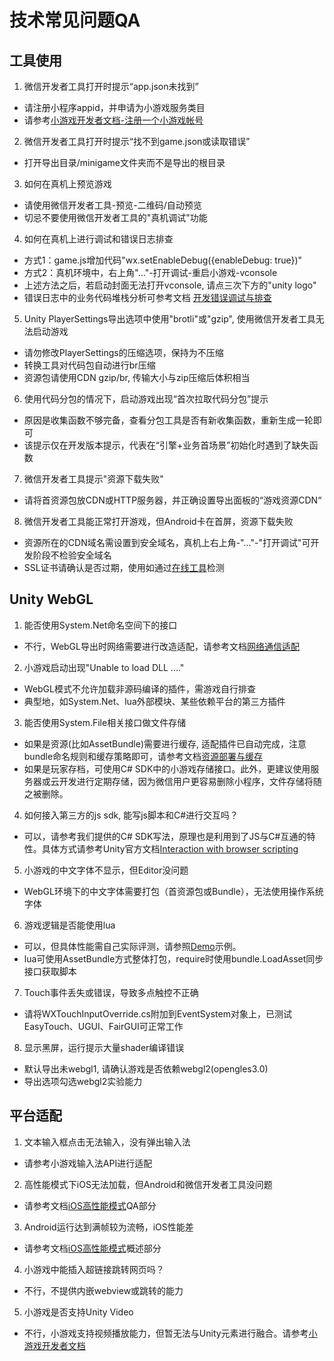 # 技术常见问题QA
## 工具使用
1. 微信开发者工具打开时提示“app.json未找到”
- 请注册小程序appid，并申请为小游戏服务类目
- 请参考[小游戏开发者文档-注册一个小游戏帐号](https://developers.weixin.qq.com/minigame/dev/guide)
2. 微信开发者工具打开时提示“找不到game.json或读取错误”
- 打开导出目录/minigame文件夹而不是导出的根目录
3. 如何在真机上预览游戏
- 请使用微信开发者工具-预览-二维码/自动预览
- 切忌不要使用微信开发者工具的"真机调试"功能
4. 如何在真机上进行调试和错误日志排查
- 方式1：game.js增加代码"wx.setEnableDebug({enableDebug: true})"
- 方式2：真机环境中，右上角"..."-打开调试-重启小游戏-vconsole
- 上述方法之后，若启动封面无法打开vconsole, 请点三次下方的"unity logo"
- 错误日志中的业务代码堆栈分析可参考文档 [开发错误调试与排查](DebugAndException.md)
5. Unity PlayerSettings导出选项中使用"brotli"或"gzip", 使用微信开发者工具无法启动游戏
- 请勿修改PlayerSettings的压缩选项，保持为不压缩
- 转换工具对代码包自动进行br压缩
- 资源包请使用CDN gzip/br, 传输大小与zip压缩后体积相当
6. 使用代码分包的情况下，启动游戏出现“首次拉取代码分包”提示
- 原因是收集函数不够完备，查看分包工具是否有新收集函数，重新生成一轮即可
- 该提示仅在开发版本提示，代表在“引擎+业务首场景”初始化时遇到了缺失函数
7. 微信开发者工具提示"资源下载失败"
- 请将首资源包放CDN或HTTP服务器，并正确设置导出面板的“游戏资源CDN“
8. 微信开发者工具能正常打开游戏，但Android卡在首屏，资源下载失败
- 资源所在的CDN域名需设置到安全域名，真机上右上角-"..."-"打开调试"可开发阶段不检验安全域名
- SSL证书请确认是否过期，使用如通过[在线工具](https://myssl.com/ssl.html)检测

  
## Unity WebGL
1. 能否使用System.Net命名空间下的接口
- 不行，WebGL导出时网络需要进行改造适配，请参考文档[网络通信适配](UsingNetworking.md)
2. 小游戏启动出现"Unable to load DLL ...."  
-  WebGL模式不允许加载非源码编译的插件，需游戏自行排查
-  典型地，如System.Net、lua外部模块、某些依赖平台的第三方插件
3. 能否使用System.File相关接口做文件存储
 - 如果是资源(比如AssetBundle)需要进行缓存, 适配插件已自动完成，注意bundle命名规则和缓存策略即可，请参考文档[资源部署与缓存](DataCDN.md)
 - 如果是玩家存档，可使用C# SDK中的小游戏存储接口。此外，更建议使用服务器或云开发进行定期存储，因为微信用户更容易删除小程序，文件存储将随之被删除。
4. 如何接入第三方的js sdk, 能写js脚本和C#进行交互吗？
- 可以，请参考我们提供的C# SDK写法，原理也是利用到了JS与C#互通的特性。具体方式请参考Unity官方文档[Interaction with browser scripting](https://docs.unity3d.com/cn/2021.3/Manual/webgl-interactingwithbrowserscripting.html)
5. 小游戏的中文字体不显示，但Editor没问题
- WebGL环境下的中文字体需要打包（首资源包或Bundle），无法使用操作系统字体
6. 游戏逻辑是否能使用lua
- 可以，但具体性能需自己实际评测，请参照[Demo](https://github.com/wechat-miniprogram/minigame-unity-webgl-transform/tree/main/Demo)示例。
- lua可使用AssetBundle方式整体打包，require时使用bundle.LoadAsset同步接口获取脚本
7. Touch事件丢失或错误，导致多点触控不正确
- 请将WXTouchInputOverride.cs附加到EventSystem对象上，已测试EasyTouch、UGUI、FairGUI可正常工作
8. 显示黑屏，运行提示大量shader编译错误
- 默认导出未webgl1, 请确认游戏是否依赖webgl2(opengles3.0)
- 导出选项勾选webgl2实验能力
  
## 平台适配
1. 文本输入框点击无法输入，没有弹出输入法
- 请参考小游戏输入法API进行适配
2. 高性能模式下iOS无法加载，但Android和微信开发者工具没问题
- 请参考文档[iOS高性能模式](iOSOptimization.md)QA部分
3. Android运行达到满帧较为流畅，iOS性能差
- 请参考文档[iOS高性能模式](iOSOptimization.md)概述部分
4. 小游戏中能插入超链接跳转网页吗？
- 不行，不提供内嵌webview或跳转的能力
5. 小游戏是否支持Unity Video
- 不行，小游戏支持视频播放能力，但暂无法与Unity元素进行融合。请参考[小游戏开发者文档](https://developers.weixin.qq.com/minigame/dev/api/media/video/wx.createVideo.html)



